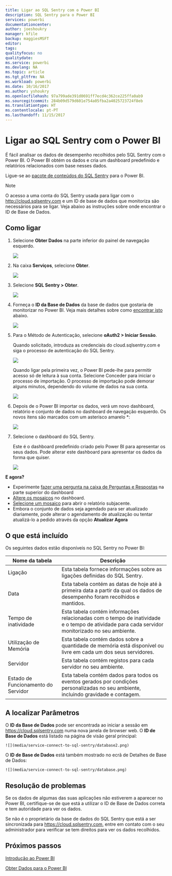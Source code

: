 ```yaml
---
title: Ligar ao SQL Sentry com o Power BI
description: SQL Sentry para o Power BI
services: powerbi
documentationcenter: 
author: joeshoukry
manager: kfile
backup: maggiesMSFT
editor: 
tags: 
qualityfocus: no
qualitydate: 
ms.service: powerbi
ms.devlang: NA
ms.topic: article
ms.tgt_pltfrm: NA
ms.workload: powerbi
ms.date: 10/16/2017
ms.author: yshoukry
ms.openlocfilehash: 97a799ade391d0691ff7ecd4c362ce225ffa0ab9
ms.sourcegitcommit: 284b09d579d601e754a05fba2a4025723724f8eb
ms.translationtype: HT
ms.contentlocale: pt-PT
ms.lasthandoff: 11/15/2017
---
```

# <a name="connect-to-sql-sentry-with-power-bi"></a>Ligar ao SQL Sentry com o Power BI
É fácil analisar os dados de desempenho recolhidos pelo SQL Sentry com o Power BI. O Power BI obtém os dados e cria um dashboard predefinido e relatórios relacionados com base nesses dados.

Ligue-se ao [pacote de conteúdos do SQL Sentry](https://app.powerbi.com/groups/me/getdata/services/sql-sentry) para o Power BI.

>[!NOTE]
>O acesso a uma conta do SQL Sentry usada para ligar com o http://cloud.sqlsentry.com e um ID de base de dados que monitoriza são necessários para se ligar.  Veja abaixo as instruções sobre onde encontrar o ID de Base de Dados.

## <a name="how-to-connect"></a>Como ligar
1. Selecione **Obter Dados** na parte inferior do painel de navegação esquerdo.
   
   ![](media/service-connect-to-sql-sentry/pbi_getdata.png)
2. Na caixa **Serviços**, selecione **Obter**.
   
   ![](media/service-connect-to-sql-sentry/pbi_getservices.png) 
3. Selecione **SQL Sentry \> Obter**.
   
   ![](media/service-connect-to-sql-sentry/sqlsentry.png)
4. Forneça o **ID da Base de Dados** da base de dados que gostaria de monitorizar no Power BI. Veja mais detalhes sobre como [encontrar isto](#FindingParams) abaixo.
   
   ![](media/service-connect-to-sql-sentry/img2400.png)
5. Para o Método de Autenticação, selecione **oAuth2 \> Iniciar Sessão**.
   
   Quando solicitado, introduza as credenciais do cloud.sqlsentry.com e siga o processo de autenticação do SQL Sentry.
   
   ![](media/service-connect-to-sql-sentry/img6400.png)
   
   Quando ligar pela primeira vez, o Power BI pede-lhe para permitir acesso só de leitura à sua conta. Selecione Conceder para iniciar o processo de importação.  O processo de importação pode demorar alguns minutos, dependendo do volume de dados na sua conta.
   
   ![](media/service-connect-to-sql-sentry/img7400.png)
6. Depois de o Power BI importar os dados, verá um novo dashboard, relatório e conjunto de dados no dashboard de navegação esquerdo. Os novos itens são marcados com um asterisco amarelo \*:
   
   ![](media/service-connect-to-sql-sentry/img8200.png)
7. Selecione o dashboard do SQL Sentry.
   
   Este é o dashboard predefinido criado pelo Power BI para apresentar os seus dados. Pode alterar este dashboard para apresentar os dados da forma que quiser.
   
   ![](media/service-connect-to-sql-sentry/img9dashboard800.png)

**E agora?**

* Experimente [fazer uma pergunta na caixa de Perguntas e Respostas](service-q-and-a.md) na parte superior do dashboard
* [Altere os mosaicos](service-dashboard-edit-tile.md) no dashboard.
* [Selecione um mosaico](service-dashboard-tiles.md) para abrir o relatório subjacente.
* Embora o conjunto de dados seja agendado para ser atualizado diariamente, pode alterar o agendamento de atualização ou tentar atualizá-lo a pedido através da opção **Atualizar Agora**

## <a name="whats-included"></a>O que está incluído
Os seguintes dados estão disponíveis no SQL Sentry no Power BI:

| Nome da tabela | Descrição |
| --- | --- |
| Ligação |Esta tabela fornece informações sobre as ligações definidas do SQL Sentry. |
| Data<br /> |Esta tabela contém as datas de hoje até à primeira data a partir da qual os dados de desempenho foram recolhidos e mantidos. |
| Tempo de inatividade<br /> |Esta tabela contém informações relacionadas com o tempo de inatividade e o tempo de atividade para cada servidor monitorizado no seu ambiente. |
| Utilização de Memória<br /> |Esta tabela contém dados sobre a quantidade de memória está disponível ou livre em cada um dos seus servidores.<br /> |
| Servidor<br /> |Esta tabela contém registos para cada servidor no seu ambiente. |
| Estado de Funcionamento do Servidor<br /> |Esta tabela contém dados para todos os eventos gerados por condições personalizadas no seu ambiente, incluindo gravidade e contagem. |

<a name="FindingParams"></a>

## <a name="finding-parameters"></a>A localizar Parâmetros
O **ID da Base de Dados** pode ser encontrada ao iniciar a sessão em <https://cloud.sqlsentry.com> numa nova janela de browser web.  O **ID de Base de Dados** está listado na página de visão geral principal:

    ![](media/service-connect-to-sql-sentry/database2.png)

O **ID de Base de Dados** está também mostrado no ecrã de Detalhes de Base de Dados:

    ![](media/service-connect-to-sql-sentry/database.png)


## <a name="troubleshooting"></a>Resolução de problemas
Se os dados de algumas das suas aplicações não estiverem a aparecer no Power BI, certifique-se de que está a utilizar o ID de Base de Dados correta e tem autoridade para ver os dados. 

Se não é o proprietário da base de dados do SQL Sentry que está a ser sincronizada para <https://cloud.sqlsentry.com>, entre em contato com o seu administrador para verificar se tem direitos para ver os dados recolhidos.

## <a name="next-steps"></a>Próximos passos
[Introdução ao Power BI](service-get-started.md)

[Obter Dados para o Power BI](service-get-data.md)

